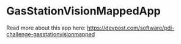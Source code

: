# GasStationVisionMappedApp
Read more about this app here: https://devpost.com/software/pdi-challenge-gasstationvisionmapped
